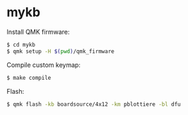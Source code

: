 # mykb

Install QMK firmware:

```` bash
$ cd mykb
$ qmk setup -H $(pwd)/qmk_firmware
````

Compile custom keymap:

```` bash
$ make compile
````

Flash:

```` bash
$ qmk flash -kb boardsource/4x12 -km pblottiere -bl dfu
````
